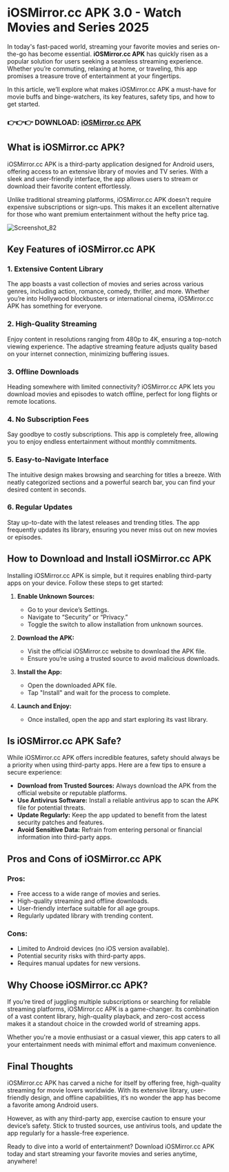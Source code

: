 # iOSMirror.cc APK 3.0 - Watch Movies and Series 2025

In today's fast-paced world, streaming your favorite movies and series on-the-go has become essential. **iOSMirror.cc APK** has quickly risen as a popular solution for users seeking a seamless streaming experience. Whether you’re commuting, relaxing at home, or traveling, this app promises a treasure trove of entertainment at your fingertips.

In this article, we’ll explore what makes iOSMirror.cc APK a must-have for movie buffs and binge-watchers, its key features, safety tips, and how to get started.
### 👉👉👉 DOWNLOAD: [iOSMirror.cc APK](https://coimobile.io/)

## What is iOSMirror.cc APK?

iOSMirror.cc APK is a third-party application designed for Android users, offering access to an extensive library of movies and TV series. With a sleek and user-friendly interface, the app allows users to stream or download their favorite content effortlessly.

Unlike traditional streaming platforms, iOSMirror.cc APK doesn't require expensive subscriptions or sign-ups. This makes it an excellent alternative for those who want premium entertainment without the hefty price tag.

![Screenshot_82](https://github.com/user-attachments/assets/a5214cf6-b601-4cf2-acc1-cbd5c6fe9c45)

## Key Features of iOSMirror.cc APK

### 1. **Extensive Content Library**
The app boasts a vast collection of movies and series across various genres, including action, romance, comedy, thriller, and more. Whether you’re into Hollywood blockbusters or international cinema, iOSMirror.cc APK has something for everyone.

### 2. **High-Quality Streaming**
Enjoy content in resolutions ranging from 480p to 4K, ensuring a top-notch viewing experience. The adaptive streaming feature adjusts quality based on your internet connection, minimizing buffering issues.

### 3. **Offline Downloads**
Heading somewhere with limited connectivity? iOSMirror.cc APK lets you download movies and episodes to watch offline, perfect for long flights or remote locations.

### 4. **No Subscription Fees**
Say goodbye to costly subscriptions. This app is completely free, allowing you to enjoy endless entertainment without monthly commitments.

### 5. **Easy-to-Navigate Interface**
The intuitive design makes browsing and searching for titles a breeze. With neatly categorized sections and a powerful search bar, you can find your desired content in seconds.

### 6. **Regular Updates**
Stay up-to-date with the latest releases and trending titles. The app frequently updates its library, ensuring you never miss out on new movies or episodes.

## How to Download and Install iOSMirror.cc APK

Installing iOSMirror.cc APK is simple, but it requires enabling third-party apps on your device. Follow these steps to get started:

1. **Enable Unknown Sources:**
   - Go to your device’s Settings.
   - Navigate to “Security” or “Privacy.”
   - Toggle the switch to allow installation from unknown sources.

2. **Download the APK:**
   - Visit the official iOSMirror.cc website to download the APK file.
   - Ensure you’re using a trusted source to avoid malicious downloads.

3. **Install the App:**
   - Open the downloaded APK file.
   - Tap "Install" and wait for the process to complete.

4. **Launch and Enjoy:**
   - Once installed, open the app and start exploring its vast library.

## Is iOSMirror.cc APK Safe?

While iOSMirror.cc APK offers incredible features, safety should always be a priority when using third-party apps. Here are a few tips to ensure a secure experience:

- **Download from Trusted Sources:** Always download the APK from the official website or reputable platforms.
- **Use Antivirus Software:** Install a reliable antivirus app to scan the APK file for potential threats.
- **Update Regularly:** Keep the app updated to benefit from the latest security patches and features.
- **Avoid Sensitive Data:** Refrain from entering personal or financial information into third-party apps.

## Pros and Cons of iOSMirror.cc APK

### **Pros:**
- Free access to a wide range of movies and series.
- High-quality streaming and offline downloads.
- User-friendly interface suitable for all age groups.
- Regularly updated library with trending content.

### **Cons:**
- Limited to Android devices (no iOS version available).
- Potential security risks with third-party apps.
- Requires manual updates for new versions.

## Why Choose iOSMirror.cc APK?

If you’re tired of juggling multiple subscriptions or searching for reliable streaming platforms, iOSMirror.cc APK is a game-changer. Its combination of a vast content library, high-quality playback, and zero-cost access makes it a standout choice in the crowded world of streaming apps.

Whether you're a movie enthusiast or a casual viewer, this app caters to all your entertainment needs with minimal effort and maximum convenience.

## Final Thoughts

iOSMirror.cc APK has carved a niche for itself by offering free, high-quality streaming for movie lovers worldwide. With its extensive library, user-friendly design, and offline capabilities, it’s no wonder the app has become a favorite among Android users.

However, as with any third-party app, exercise caution to ensure your device’s safety. Stick to trusted sources, use antivirus tools, and update the app regularly for a hassle-free experience.

Ready to dive into a world of entertainment? Download iOSMirror.cc APK today and start streaming your favorite movies and series anytime, anywhere!
